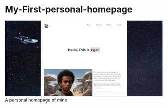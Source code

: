 # My-First-personal-homepage
![My Personal Homepage](screenshot_of_my_homepage.png)
A personal homepage of mine 
